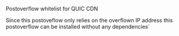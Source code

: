 Postoverflow whitelist for QUIC CDN

Since this postoveflow only relies on the overflown IP address this postoverflow can be installed without any dependencies`
